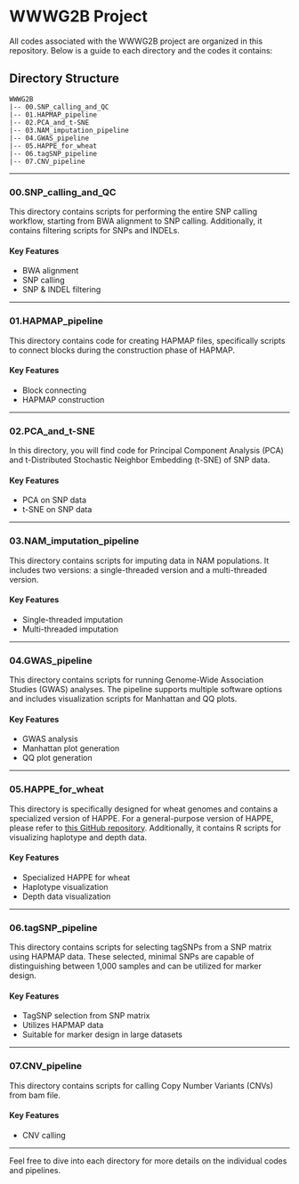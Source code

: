 # WWWG2B Project
All codes associated with the WWWG2B project are organized in this repository. Below is a guide to each directory and the codes it contains:

## Directory Structure
```
WWWG2B
|-- 00.SNP_calling_and_QC
|-- 01.HAPMAP_pipeline
|-- 02.PCA_and_t-SNE
|-- 03.NAM_imputation_pipeline
|-- 04.GWAS_pipeline
|-- 05.HAPPE_for_wheat
|-- 06.tagSNP_pipeline
|-- 07.CNV_pipeline
```

---

### 00.SNP_calling_and_QC
This directory contains scripts for performing the entire SNP calling workflow, starting from BWA alignment to SNP calling. Additionally, it contains filtering scripts for SNPs and INDELs.

#### Key Features
- BWA alignment
- SNP calling
- SNP & INDEL filtering

---

### 01.HAPMAP_pipeline
This directory contains code for creating HAPMAP files, specifically scripts to connect blocks during the construction phase of HAPMAP.

#### Key Features
- Block connecting
- HAPMAP construction

---

### 02.PCA_and_t-SNE
In this directory, you will find code for Principal Component Analysis (PCA) and t-Distributed Stochastic Neighbor Embedding (t-SNE) of SNP data.

#### Key Features
- PCA on SNP data
- t-SNE on SNP data

---

### 03.NAM_imputation_pipeline
This directory contains scripts for imputing data in NAM populations. It includes two versions: a single-threaded version and a multi-threaded version.

#### Key Features
- Single-threaded imputation
- Multi-threaded imputation

---

### 04.GWAS_pipeline
This directory contains scripts for running Genome-Wide Association Studies (GWAS) analyses. The pipeline supports multiple software options and includes visualization scripts for Manhattan and QQ plots.

#### Key Features
- GWAS analysis
- Manhattan plot generation
- QQ plot generation

---

### 05.HAPPE_for_wheat
This directory is specifically designed for wheat genomes and contains a specialized version of HAPPE. For a general-purpose version of HAPPE, please refer to [this GitHub repository](https://github.com/fengcong3/HAPPE). Additionally, it contains R scripts for visualizing haplotype and depth data.

#### Key Features
- Specialized HAPPE for wheat
- Haplotype visualization
- Depth data visualization

---
### 06.tagSNP_pipeline
This directory contains scripts for selecting tagSNPs from a SNP matrix using HAPMAP data. These selected, minimal SNPs are capable of distinguishing between 1,000 samples and can be utilized for marker design.

#### Key Features
- TagSNP selection from SNP matrix
- Utilizes HAPMAP data
- Suitable for marker design in large datasets

---

### 07.CNV_pipeline
This directory contains scripts for calling Copy Number Variants (CNVs) from bam file.

#### Key Features
- CNV calling

---

Feel free to dive into each directory for more details on the individual codes and pipelines.
